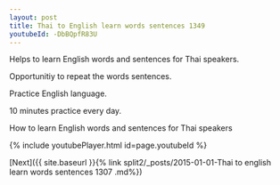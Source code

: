 ```yaml
---
layout: post
title: Thai to English learn words sentences 1349 
youtubeId: -DbBQpfR83U
---
```

 
 
Helps to learn English words and sentences for Thai speakers.

Opportunitiy to repeat the words sentences. 

Practice English language. 
 
10 minutes practice every day. 
 
How to learn English words and sentences for Thai speakers 
 
{% include youtubePlayer.html id=page.youtubeId %}
 
 
[Next]({{ site.baseurl }}{% link  split2/_posts/2015-01-01-Thai to english learn words sentences 1307 .md%})
 

